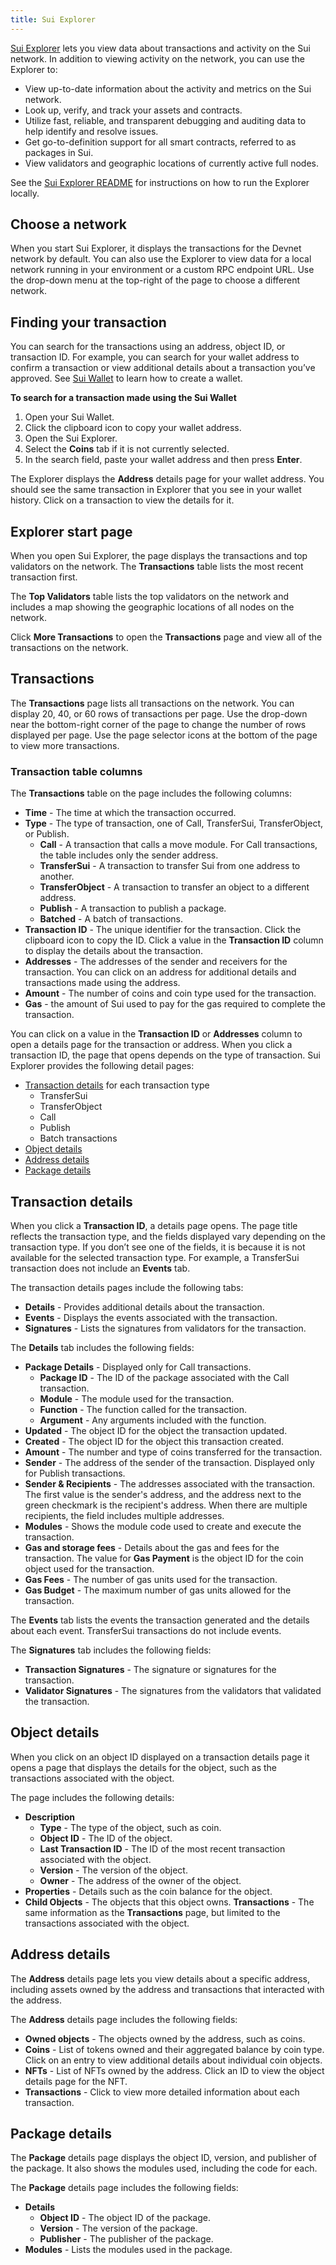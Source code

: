 ```yaml
---
title: Sui Explorer
---
```


[Sui Explorer](https://explorer.devnet.sui.io/) lets you view data about transactions and activity on the Sui network. In addition to viewing activity on the network, you can use the Explorer to:
 * View up-to-date information about the activity and metrics on the Sui network.
 * Look up, verify, and track your assets and contracts.
 * Utilize fast, reliable, and transparent debugging and auditing data to help identify and resolve issues. 
 * Get go-to-definition support for all smart contracts, referred to as packages in Sui.
 * View validators and geographic locations of currently active full nodes.

 See the [Sui Explorer README](https://github.com/MystenLabs/sui/tree/main/apps/explorer#readme) for instructions on how to run the Explorer locally.

## Choose a network

When you start Sui Explorer, it displays the transactions for the Devnet network by default. You can also use the Explorer to view data for a local network running in your environment or a custom RPC endpoint URL. Use the drop-down menu at the top-right of the page to choose a different network.

## Finding your transaction

You can search for the transactions using an address, object ID, or transaction ID. For example, you can search for your wallet address to confirm a transaction or view additional details about a transaction you’ve approved. See [Sui Wallet](../explore/wallet-browser.md) to learn how to create a wallet.  

**To search for a transaction made using the Sui Wallet**
1. Open your Sui Wallet.
1. Click the clipboard icon to copy your wallet address.
1. Open the Sui Explorer. 
1. Select the **Coins** tab if it is not currently selected.
1. In the search field, paste your wallet address and then press **Enter**.

The Explorer displays the **Address** details page for your wallet address. You should see the same transaction in Explorer that you see in your wallet history. Click on a transaction to view the details for it.

## Explorer start page

When you open Sui Explorer, the page displays the transactions and top validators on the network. The **Transactions** table lists the most recent transaction first.

The **Top Validators** table lists the top validators on the network and includes a map showing the geographic locations of all nodes on the network.

Click **More Transactions** to open the **Transactions** page and view all of the transactions on the network.

## Transactions

The **Transactions** page lists all transactions on the network. You can display 20, 40, or 60 rows of transactions per page. Use the drop-down near the bottom-right corner of the page to change the number of rows displayed per page. Use the page selector icons at the bottom of the page to view more transactions.

### Transaction table columns

The **Transactions** table on the page includes the following columns:
 * **Time** - The time at which the transaction occurred.
 * **Type** - The type of transaction, one of Call, TransferSui, TransferObject, or Publish.
     * **Call** - A transaction that calls a move module. For Call transactions, the table includes only the sender address. 
     * **TransferSui** - A transaction to transfer Sui from one address to another.
     * **TransferObject** - A transaction to transfer an object to a different address.
     * **Publish** - A transaction to publish a package.
     * **Batched** - A batch of transactions.
 * **Transaction ID** - The unique identifier for the transaction. Click the clipboard icon to copy the ID. Click a value in the **Transaction ID** column to display the details about the transaction.
 * **Addresses** - The addresses of the sender and receivers for the transaction. You can click on an address for additional details and transactions made using the address.
 * **Amount** - The number of coins and coin type used for the transaction.
 * **Gas** - the amount of Sui used to pay for the gas required to complete the transaction.

You can click on a value in the **Transaction ID** or **Addresses** column to open a details page for the transaction or address. When you click a transaction ID, the page that opens depends on the type of transaction. Sui Explorer provides the following detail pages:
 * [Transaction details](#transaction-details-pages) for each transaction type
     * TransferSui
     * TransferObject
     * Call
     * Publish
     * Batch transactions
 * [Object details](#object-details-page)
 * [Address details](#address-details-page)
 * [Package details](#package-details-page)

## Transaction details

When you click a **Transaction ID**, a details page opens. The page title reflects the transaction type, and the fields displayed vary depending on the transaction type. If you don’t see one of the fields, it is because it is not available for the selected transaction type. For example, a TransferSui transaction does not include an **Events** tab.

The transaction details pages include the following tabs:
 * **Details** - Provides additional details about the transaction.
 * **Events** - Displays the events associated with the transaction.
 * **Signatures** - Lists the signatures from validators for the transaction.

The **Details** tab includes the following fields:
 * **Package Details** - Displayed only for Call transactions. 
     * **Package ID** - The ID of the package associated with the Call transaction.
     * **Module** - The module used for the transaction.
     * **Function** - The function called for the transaction.
     * **Argument** - Any arguments included with the function.
 * **Updated** - The object ID for the object the transaction updated.
 * **Created** - The object ID for the object this transaction created.
 * **Amount** - The number and type of coins transferred for the transaction.
 * **Sender** - The address of the sender of the transaction. Displayed only for Publish transactions.
 * **Sender & Recipients** - The addresses associated with the transaction. The first value is the sender's address, and the address next to the green checkmark is the recipient's address. When there are multiple recipients, the field includes multiple addresses.
 * **Modules** - Shows the module code used to create and execute the transaction.
 * **Gas and storage fees** - Details about the gas and fees for the transaction. 
The value for **Gas Payment** is the object ID for the coin object used for the transaction.
 * **Gas Fees** - The number of gas units used for the transaction. 
 * **Gas Budget** - The maximum number of gas units allowed for the transaction.

The **Events** tab lists the events the transaction generated and the details about each event. TransferSui transactions do not include events.

The **Signatures** tab includes the following fields:
 * **Transaction Signatures** - The signature or signatures for the transaction.
 * **Validator Signatures** - The signatures from the validators that validated the transaction.

## Object details

When you click on an object ID displayed on a transaction details page it opens a page that displays the details for the object, such as the transactions associated with the object.

The page includes the following details:

 * **Description**
     * **Type** - The type of the object, such as coin.
     * **Object ID** - The ID of the object. 	
     * **Last Transaction ID** - The ID of the most recent transaction associated with the object.
     * **Version** - The version of the object. 
     * **Owner** - The address of the owner of the object.
 * **Properties** - Details such as the coin balance for the object.
 * **Child Objects** - The objects that this object owns.
**Transactions** - The same information as the **Transactions** page, but limited to the transactions associated with the object.

## Address details

The **Address** details page lets you view details about a specific address, including assets owned by the address and transactions that interacted with the address.

The **Address** details page includes the following fields:
 * **Owned objects** - The objects owned by the address, such as coins.
 * **Coins** - List of tokens owned and their aggregated balance by coin type. Click on an entry to view additional details about individual coin objects.
 * **NFTs** - List of NFTs owned by the address. Click an ID to view the object details page for the NFT.
 * **Transactions** - Click to view more detailed information about each transaction.

## Package details

The **Package** details page displays the object ID, version, and publisher of the package. It also shows the modules used, including the code for each.

The **Package** details page includes the following fields:
 * **Details**
     * **Object ID** - The object ID of the package.
     * **Version** - The version of the package.
     * **Publisher** - The publisher of the package.
 * **Modules** - Lists the modules used in the package.
